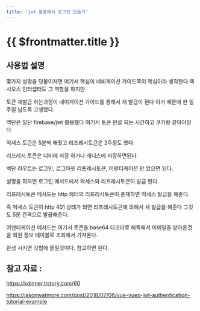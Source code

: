 ```yaml
---
title: 'jwt 활용해서 로그인 만들기'
---
```


# {{ $frontmatter.title }}




## 사용법 설명
 
몇가지 설명을 덧붙이자면 여기서 핵심이 네비게이션 가이드쪽이 핵심이라 생각한다 엑시오스 인터셉터도 그 역할을 하지만

토큰 재발급 하는과정이 네이게이션 가이드를 통해서 재 발급이 된다 이거 때문에 한 일주일 넘도록 고생했다. 

백단은 일단 firebase/jwt 활용했다 여기서 토큰 만료 되는 시간하고 쿠키랑 같아야된다 

억세스 토큰은 5분씩 해줬고 리프레시토큰은 2주정도 했다. 

리프레시 토큰은 디비에 저장 하거나 레디스에 저장하면된다. 

백단 라우트는 로그인, 로그아웃 리프레시토큰, 어덴티케이션 만 있으면 된다. 

설명을 하자면 로그인 메서드에서 억세스와 리프레시토큰이 발급 된다. 

리프레시토큰 메서드는 http 헤더의 리프레시토큰이 존재하면 억세스 발급을 해준다. 

즉 억세스 토큰이 http 401 상태가 되면 리프레시토큰에 의해서 새 발급을 해준다 그것도 5분 간격으로 발급해준다. 

어덴티케이션 메서드는 여기서 토큰을 base64 디코더로 해독해서 이메일을 받아온것을 회원 정보 테이블로 조회해서 가져온다. 

완성 시키면 깃헙에 올릴것이다. 참고하면 된다.
 

## 참고 자료 :

https://kdinner.tistory.com/60


https://jasonwatmore.com/post/2018/07/06/vue-vuex-jwt-authentication-tutorial-example